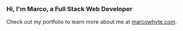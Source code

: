 ### Hi, I'm Marco, a Full Stack Web Developer ###
Check out my portfolio to learn more about me at [marcowhyte.com](https://www.marcowhyte.com/).

